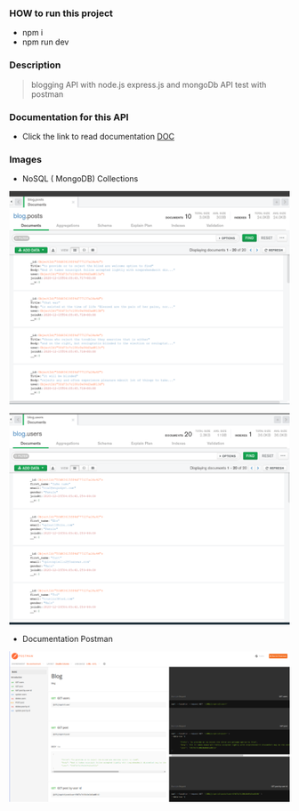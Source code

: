 ### HOW to run this project

-   npm i
-   npm run dev

### Description

> blogging API with node.js express.js and mongoDb
> API test with postman

### Documentation for this API

-   Click the link to read documentation [DOC](https://documenter.getpostman.com/view/13354304/TVspjozF)

### Images

-   NoSQL ( MongoDB) Collections

![post](/_data/data_blog.png)

![user](/_data/user.png)

-   Documentation Postman

![Doc](/_data/blog.png)
